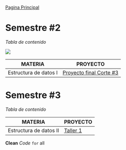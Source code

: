 [Pagina Principal](https://cristianmarint.github.io/Proyectos-Personales)
# Semestre #2

_Tabla de contenido_
 <link rel="stylesheet" href="../style.css">
<img src="https://avatars1.githubusercontent.com/u/31068007?s=400&u=9756efad59b4faf5ff84451ff703e2cd3e193d6e&v=4" id="proporcionPerfil">

MATERIA | PROYECTO
------------ | -------------
Estructura de datos I | [Proyecto final Corte #3](https://github.com/cristianmarint/Proyectos-Personales/blob/master/Universidad/semestre%20II/Estructura%20de%20Datos%20I/proyecto.c) 




# Semestre #3

_Tabla de contenido_


MATERIA | PROYECTO
------------ | -------------
Estructura de datos II | [Taller 1](https://github.com/cristianmarint/Proyectos-Personales/blob/master/Universidad/Semestre%20III/Estructuras%20de%20Datos%20II/taller%201/main.c) 

**Clean**  _Code_  `for` all
